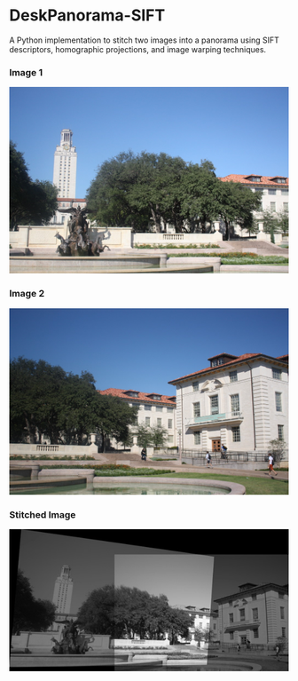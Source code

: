 # DeskPanorama-SIFT
A Python implementation to stitch two images into a panorama using SIFT descriptors, homographic projections, and image warping techniques.

### Image 1
<img src="Figure1.jpeg" alt="color picker" />

### Image 2
<img src="Figure2.jpeg" alt="color picker" />

### Stitched Image
<img src="Sample_Result.jpg" alt="color picker" />
